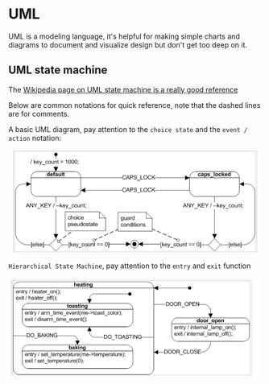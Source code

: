 # UML

UML is a modeling language, it's helpful for making simple charts and diagrams to document and visualize design but don't get too deep on it.

## UML state machine

The [Wikipedia page on UML state machine is a really good reference](1)

Below are common notations for quick reference, note that the dashed lines are for comments.

A basic UML diagram, pay attention to the `choice state` and the `event / action` notation:

![](image/2020-05-10-10-20-37.png)

`Hierarchical State Machine`, pay attention to the `entry` and `exit` function

![](image/2020-05-10-10-21-24.png)

[1]: https://en.wikipedia.org/wiki/UML_state_machine

